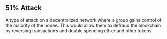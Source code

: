 ## 51% Attack

A type of attack on a decentralized network where a group gains control of the majority of the nodes. This would allow them to defraud the blockchain by reversing transactions and double spending ether and other tokens.

